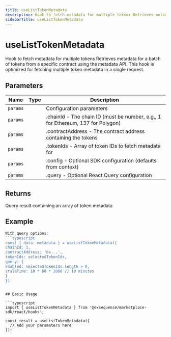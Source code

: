 ```yaml
---
title: useListTokenMetadata
description: Hook to fetch metadata for multiple tokens Retrieves metadata for a batch of tokens from a specific contract using the metadata API. This hook is optimized for fetching multiple token metadata in a single request.
sidebarTitle: useListTokenMetadata
---
```


# useListTokenMetadata

Hook to fetch metadata for multiple tokens Retrieves metadata for a batch of tokens from a specific contract using the metadata API. This hook is optimized for fetching multiple token metadata in a single request.

## Parameters

| Name | Type | Description |
|------|------|-------------|
| `params` |  | Configuration parameters |
| `params` |  | .chainId - The chain ID (must be number, e.g., 1 for Ethereum, 137 for Polygon) |
| `params` |  | .contractAddress - The contract address containing the tokens |
| `params` |  | .tokenIds - Array of token IDs to fetch metadata for |
| `params` |  | .config - Optional SDK configuration (defaults from context) |
| `params` |  | .query - Optional React Query configuration |

## Returns

Query result containing an array of token metadata

## Example

```typescript
With query options:
```typescript
const { data: metadata } = useListTokenMetadata({
chainId: 1,
contractAddress: '0x...',
tokenIds: selectedTokenIds,
query: {
enabled: selectedTokenIds.length > 0,
staleTime: 10 * 60 * 1000 // 10 minutes
}
})
```
```

## Basic Usage

```typescript
import { useListTokenMetadata } from '@0xsequence/marketplace-sdk/react/hooks';

const result = useListTokenMetadata({
  // Add your parameters here
});
```

